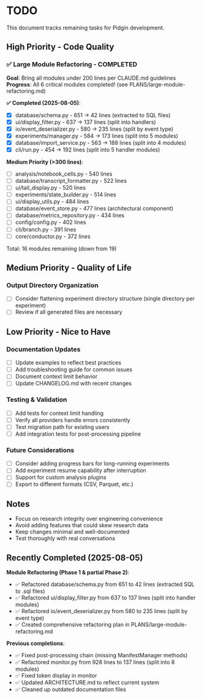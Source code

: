 # TODO

This document tracks remaining tasks for Pidgin development.

## High Priority - Code Quality

### ✅ Large Module Refactoring - COMPLETED
**Goal**: Bring all modules under 200 lines per CLAUDE.md guidelines
**Progress**: All 6 critical modules completed! (see PLANS/large-module-refactoring.md)

**✅ Completed (2025-08-05)**:
- [x] database/schema.py - 651 → 42 lines (extracted to SQL files)
- [x] ui/display_filter.py - 637 → 137 lines (split into handlers)
- [x] io/event_deserializer.py - 580 → 235 lines (split by event type)
- [x] experiments/manager.py - 584 → 173 lines (split into 5 modules)
- [x] database/import_service.py - 563 → 188 lines (split into 4 modules)
- [x] cli/run.py - 454 → 192 lines (split into 5 handler modules)

**Medium Priority (>300 lines)**:
- [ ] analysis/notebook_cells.py - 540 lines
- [ ] database/transcript_formatter.py - 522 lines
- [ ] ui/tail_display.py - 520 lines
- [ ] experiments/state_builder.py - 514 lines
- [ ] ui/display_utils.py - 484 lines
- [ ] database/event_store.py - 477 lines (architectural component)
- [ ] database/metrics_repository.py - 434 lines
- [ ] config/config.py - 402 lines
- [ ] cli/branch.py - 391 lines
- [ ] core/conductor.py - 372 lines

Total: 16 modules remaining (down from 19)

## Medium Priority - Quality of Life

### Output Directory Organization
- [ ] Consider flattening experiment directory structure (single directory per experiment)
- [ ] Review if all generated files are necessary

## Low Priority - Nice to Have

### Documentation Updates
- [ ] Update examples to reflect best practices
- [ ] Add troubleshooting guide for common issues
- [ ] Document context limit behavior
- [ ] Update CHANGELOG.md with recent changes

### Testing & Validation
- [ ] Add tests for context limit handling
- [ ] Verify all providers handle errors consistently
- [ ] Test migration path for existing users
- [ ] Add integration tests for post-processing pipeline

### Future Considerations
- [ ] Consider adding progress bars for long-running experiments
- [ ] Add experiment resume capability after interruption
- [ ] Support for custom analysis plugins
- [ ] Export to different formats (CSV, Parquet, etc.)

## Notes

- Focus on research integrity over engineering convenience
- Avoid adding features that could skew research data
- Keep changes minimal and well-documented
- Test thoroughly with real conversations

## Recently Completed (2025-08-05)

**Module Refactoring (Phase 1 & partial Phase 2)**:
- ✅ Refactored database/schema.py from 651 to 42 lines (extracted SQL to .sql files)
- ✅ Refactored ui/display_filter.py from 637 to 137 lines (split into handler modules)
- ✅ Refactored io/event_deserializer.py from 580 to 235 lines (split by event type)
- ✅ Created comprehensive refactoring plan in PLANS/large-module-refactoring.md

**Previous completions**:
- ✅ Fixed post-processing chain (missing ManifestManager methods)
- ✅ Refactored monitor.py from 928 lines to 137 lines (split into 8 modules)
- ✅ Fixed token display in monitor
- ✅ Updated ARCHITECTURE.md to reflect current system
- ✅ Cleaned up outdated documentation files